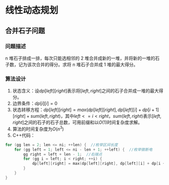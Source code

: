 # 线性动态规划

## 合并石子问题

### 问题描述

n 堆石子排成一排，每次只能选相邻的 2 堆合并成新的一堆，并将新的一堆的石子数，记为该次合并的得分。求将 n 堆石子合并成 1 堆的最大得分。

### 算法设计

1. 状态含义：设$dp[left][right]$表示将$[left,right]$之间的石子合并成一堆的最大得分。
2. 边界条件：$dp[i][i]=0$
3. 状态转移方程：$dp[left][right]=max(dp[left][right],dp[left][i]+dp[i+1][right]+sum(left,right)$，其中$left<=i<right$，$sum(left,right)$表示$[left,right]$之间的石子的石子总数，可用前缀和以$O(1)$时间复杂度求解。
4. 算法的时间复杂度为$O(n^3)$
5. C++代码：

```cpp
for (gg len = 2; len <= ni; ++len) {  //枚举区间长度
    for (gg left = 1; left <= ni - len + 1; ++left) {  //枚举做断电
        gg right = left + len - 1;  //右端点
        for (gg i = left; i < right; ++i) {
            dp[left][right] = max(dp[left][right], dp[left][i] + dp[i + 1][right] + sum[right] - sum[left - 1]);
        }
    }
}
```
